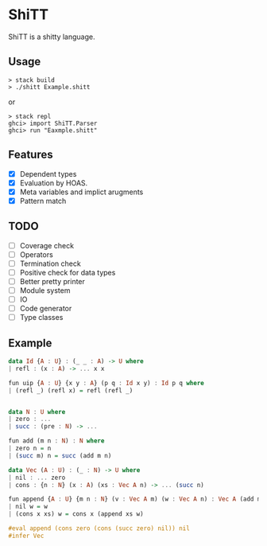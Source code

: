 # ShiTT

ShiTT is a shitty language.

## Usage

```
> stack build 
> ./shitt Example.shitt
```

or

```
> stack repl 
ghci> import ShiTT.Parser 
ghci> run "Eaxmple.shitt"
```

## Features

- [x] Dependent types
- [x] Evaluation by HOAS.
- [x] Meta variables and implict arugments
- [x] Pattern match

## TODO

- [ ] Coverage check
- [ ] Operators
- [ ] Termination check
- [ ] Positive check for data types
- [ ] Better pretty printer
- [ ] Module system
- [ ] IO
- [ ] Code generator
- [ ] Type classes

## Example

```haskell
data Id {A : U} : (_ _ : A) -> U where 
| refl : (x : A) -> ... x x

fun uip {A : U} {x y : A} (p q : Id x y) : Id p q where 
| (refl _) (refl x) = refl (refl _)


data N : U where  
| zero : ...  
| succ : (pre : N) -> ...  

fun add (m n : N) : N where  
| zero n = n
| (succ m) n = succ (add m n)

data Vec (A : U) : (_ : N) -> U where 
| nil : ... zero 
| cons : {n : N} (x : A) (xs : Vec A n) -> ... (succ n)

fun append {A : U} {m n : N} (v : Vec A m) (w : Vec A n) : Vec A (add m n) 
| nil w = w 
| (cons x xs) w = cons x (append xs w)

#eval append (cons zero (cons (succ zero) nil)) nil
#infer Vec
```
